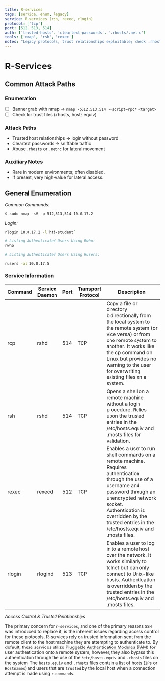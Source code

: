 ```yaml
---
title: R-services
tags: [service, enum, legacy]
service: R-services (rsh, rexec, rlogin)
protocol: ['tcp']
port: [512, 513, 514]
auth: ['trusted-hosts', 'cleartext-passwords', '.rhosts/.netrc']
tools: ['nmap', 'rsh', 'rexec']
notes: "Legacy protocols, trust relationships exploitable; check .rhosts"
---
```


# R-Services

## Common Attack Paths

### Enumeration
- [ ] Banner grab with nmap → `nmap -p512,513,514 --script=rpc* <target>`
- [ ] Check for trust files (.rhosts, hosts.equiv)

### Attack Paths
- Trusted host relationships → login without password
- Cleartext passwords → sniffable traffic
- Abuse `.rhosts` or `.netrc` for lateral movement

### Auxiliary Notes
- Rare in modern environments; often disabled.
- If present, very high-value for lateral access.



## General Enumeration

*Common Commands:*

`$ sudo nmap -sV -p 512,513,514 10.0.17.2`

*Login:*

```bash
rlogin 10.0.17.2 -l htb-student`

# Listing Authenticated Users Using Rwho:
rwho

# Listing Authenticated Users Using Rusers:

rusers -al 10.0.17.5
```

### Service Information

| Command | Service Daemon | Port | Transport Protocol | Description |
| --- |  --- |  --- |  --- |  --- |
| rcp | rshd | 514 | TCP | Copy a file or directory bidirectionally from the local system to the remote system (or vice versa) or from one remote system to another. It works like the cp command on Linux but provides no warning to the user for overwriting existing files on a system. |
| rsh | rshd | 514 | TCP | Opens a shell on a remote machine without a login procedure. Relies upon the trusted entries in the /etc/hosts.equiv and .rhosts files for validation. |
| rexec | rexecd | 512 | TCP | Enables a user to run shell commands on a remote machine. Requires authentication through the use of a username and password through an unencrypted network socket. Authentication is overridden by the trusted entries in the /etc/hosts.equiv and .rhosts files. |
| rlogin | rlogind | 513 | TCP | Enables a user to log in to a remote host over the network. It works similarly to telnet but can only connect to Unix-like hosts. Authentication is overridden by the trusted entries in the /etc/hosts.equiv and .rhosts files. |

*Access Control & Trusted Relationships*

The primary concern for `r-services`, and one of the primary reasons `SSH` was introduced to replace it, is the inherent issues regarding access control for these protocols. R-services rely on trusted information sent from the remote client to the host machine they are attempting to authenticate to. By default, these services utilize [Pluggable Authentication Modules (PAM)](https://debathena.mit.edu/trac/wiki/PAM) for user authentication onto a remote system; however, they also bypass this authentication through the use of the `/etc/hosts.equiv` and `.rhosts` files on the system. The `hosts.equiv` and `.rhosts` files contain a list of hosts (`IPs` or `Hostnames`) and users that are `trusted` by the local host when a connection attempt is made using `r-commands`. 
